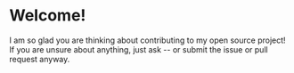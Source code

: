 # Welcome!
I am so glad you are thinking about contributing to my open source project!
If you are unsure about anything, just ask -- or submit the issue or pull request anyway.
